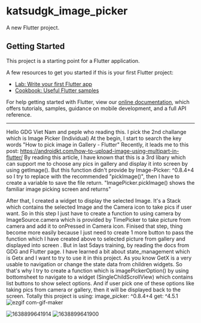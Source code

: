 # katsudgk_image_picker

A new Flutter project.

## Getting Started

This project is a starting point for a Flutter application.

A few resources to get you started if this is your first Flutter project:

- [Lab: Write your first Flutter app](https://flutter.dev/docs/get-started/codelab)
- [Cookbook: Useful Flutter samples](https://flutter.dev/docs/cookbook)

For help getting started with Flutter, view our
[online documentation](https://flutter.dev/docs), which offers tutorials,
samples, guidance on mobile development, and a full API reference.

---------------------------------------------------------------------------------------------------------------------------------------------------------------------------------
Hello GDG Viet Nam and peple who reading this.
I pick the 2nd challange which is Image Picker (Individual)
At the begin, I start to search the key words "How to pick image in Gallery - Flutter" 
Recently, it leads me to this post: https://androidkt.com/how-to-upload-image-using-multipart-in-flutter/
By reading this article, I have known that this is a 3rd libary which can support me to choose any pics in gallery and display it into screen by using getImage().
But this function didn't provide by Image-Picker: ^0.8.4+4 so I try to replace with the recommended "pickImage()", then I have to create a variable to save the file return.
"ImagePicker.pickImage() shows the familiar image picking screen and returns"

After that, I created a widget to display the selected Image. It's a Stack which contains the selected Image and the Camera icon to take pics if user want.
So in this step I just have to create a function to using camera by ImageSource.camera which is provided by TimePicker to take picture from camera and add it to onPressed in Camera icon.
Finised that step, thing become more easily because I just need to create 1 more button to pass the function which I have created above to selected picture from gallery and displayed into screen . 
But in last 5days training, by reading the docs from GDG and Flutter page. I have learned a bit about state_management which is Getx and I want to try to use it in this project.
As you know GetX is a very usable to navigation or change the state data from children widgets. 
So that's why I try to create a function which is imagePickerOption() by using bottomsheet to navigate to a widget (SingleChildScrollView) which contains list buttons to show select options.
And if user pick one of these options like taking pics from camera or gallery, then it will be displayed back to the screen.
Totally this project is using:
image_picker: ^0.8.4+4
get: ^4.5.1
![ezgif com-gif-maker](https://user-images.githubusercontent.com/52829521/145080885-6882fb70-2145-4de9-8eea-4e840d1cd649.gif)

![1638899641914](https://user-images.githubusercontent.com/52829521/145081387-6b40fae0-8306-48a2-b08f-a23517d2c028.jpg)
![1638899641900](https://user-images.githubusercontent.com/52829521/145081394-2bf20b35-8c35-4e76-9da2-e9de886540ce.jpg)

